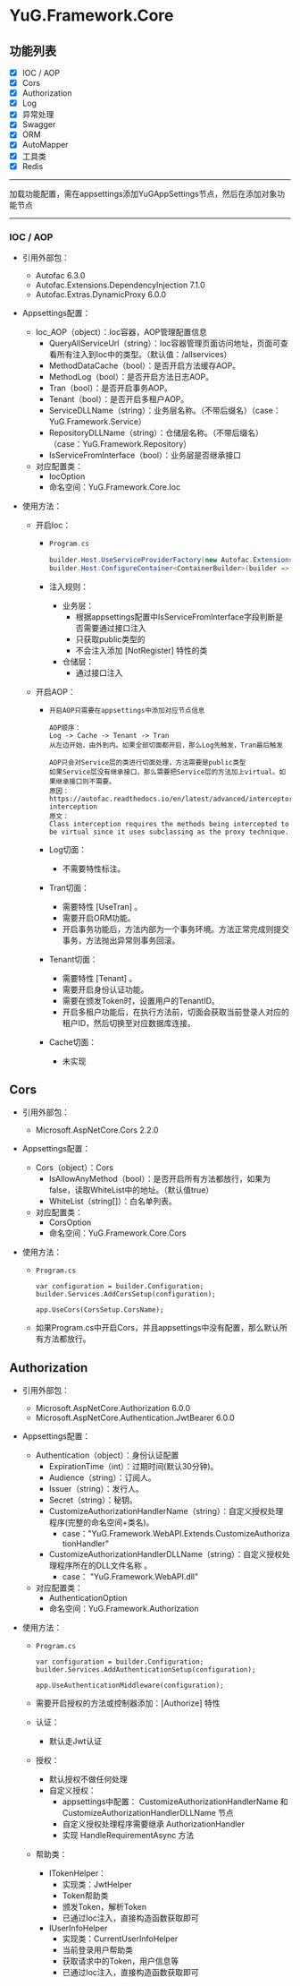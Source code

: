 # YuG.Framework.Core





## 功能列表

- [x] IOC / AOP
- [x] Cors
- [x] Authorization
- [x] Log
- [x] 异常处理
- [x] Swagger
- [x] ORM
- [x] AutoMapper
- [x] 工具类
- [x] Redis

------

加载功能配置，需在appsettings添加YuGAppSettings节点，然后在添加对象功能节点

------



### IOC / AOP

- 引用外部包：

  - Autofac	6.3.0
  - Autofac.Extensions.DependencyInjection    7.1.0
  - Autofac.Extras.DynamicProxy    6.0.0

- Appsettings配置：

  - Ioc_AOP（object）：Ioc容器，AOP管理配置信息
    - QueryAllServiceUrl（string）：Ioc容器管理页面访问地址，页面可查看所有注入到Ioc中的类型。（默认值：/allservices）
    - MethodDataCache（bool）：是否开启方法缓存AOP。
    - MethodLog（bool）：是否开启方法日志AOP。
    - Tran（bool）：是否开启事务AOP。
    - Tenant（bool）：是否开启多租户AOP。
    - ServiceDLLName（string）：业务层名称。（不带后缀名）（case：YuG.Framework.Service）
    - RepositoryDLLName（string）：仓储层名称。（不带后缀名）（case：YuG.Framework.Repository）
    - IsServiceFromInterface（bool）：业务层是否继承接口
  - 对应配置类：
    - IocOption
    - 命名空间：YuG.Framework.Core.Ioc

- 使用方法：

  - 开启Ioc：

    - ```c#
      Program.cs
      
      builder.Host.UseServiceProviderFactory(new Autofac.Extensions.DependencyInjection.AutofacServiceProviderFactory());
      builder.Host.ConfigureContainer<ContainerBuilder>(builder => builder.RegisterModule(new AutofacModuleRegister()));
      ```

    - 注入规则：

      - 业务层：
        - 根据appsettings配置中IsServiceFromInterface字段判断是否需要通过接口注入
        - 只获取public类型的
        - 不会注入添加 [NotRegister] 特性的类
      - 仓储层：
        - 通过接口注入

  - 开启AOP：

    - ```
      开启AOP只需要在appsettings中添加对应节点信息
      
      AOP顺序：
      Log -> Cache -> Tenant -> Tran
      从左边开始，由外到内。如果全部切面都开启，那么Log先触发，Tran最后触发
      
      AOP只会对Service层的类进行切面处理，方法需要是public类型
      如果Service层没有继承接口，那么需要把Service层的方法加上virtual。如果继承接口则不需要。
      原因：
      https://autofac.readthedocs.io/en/latest/advanced/interceptors.html#enabling-interception
      原文：
      Class interception requires the methods being intercepted to be virtual since it uses subclassing as the proxy technique.
      ```

    - Log切面：

      - 不需要特性标注。

    - Tran切面：

      - 需要特性 [UseTran] 。
      - 需要开启ORM功能。
      - 开启事务功能后，方法内部为一个事务环境。方法正常完成则提交事务，方法抛出异常则事务回滚。

    - Tenant切面：

      - 需要特性 [Tenant] 。
      - 需要开启身份认证功能。
      - 需要在颁发Token时，设置用户的TenantID。
      - 开启多租户功能后，在执行方法前，切面会获取当前登录人对应的租户ID，然后切换至对应数据库连接。

    - Cache切面：

      - 未实现

        

## Cors

- 引用外部包：

  - Microsoft.AspNetCore.Cors	2.2.0

- Appsettings配置：

  - Cors（object）：Cors
    - IsAllowAnyMethod（bool）：是否开启所有方法都放行，如果为false，读取WhiteList中的地址。（默认值true）
    - WhiteList（string[]）：白名单列表。
  - 对应配置类：
    - CorsOption
    - 命名空间：YuG.Framework.Core.Cors

- 使用方法：

  - ```
    Program.cs
    
    var configuration = builder.Configuration;
    builder.Services.AddCorsSetup(configuration);
    
    app.UseCors(CorsSetup.CorsName);
    ```

  - 如果Program.cs中开启Cors，并且appsettings中没有配置，那么默认所有方法都放行。



## Authorization 

- 引用外部包：

  - Microsoft.AspNetCore.Authorization	6.0.0
  - Microsoft.AspNetCore.Authentication.JwtBearer 6.0.0

- Appsettings配置：

  - Authentication（object）：身份认证配置
    - ExpirationTime（int）：过期时间(默认30分钟)。
    - Audience（string）：订阅人。
    - Issuer（string）：发行人。
    - Secret（string）：秘钥。
    - CustomizeAuthorizationHandlerName（string）：自定义授权处理程序(完整的命名空间+类名)。
      - case："YuG.Framework.WebAPI.Extends.CustomizeAuthorizationHandler"
    - CustomizeAuthorizationHandlerDLLName（string）：自定义授权处理程序所在的DLL文件名称 。
      - case： "YuG.Framework.WebAPI.dll"
  - 对应配置类：
    - AuthenticationOption
    - 命名空间：YuG.Framework.Authorization

- 使用方法：

  - ```
    Program.cs
    
    var configuration = builder.Configuration;
    builder.Services.AddAuthenticationSetup(configuration);
    
    app.UseAuthenticationMiddleware(configuration);
    ```

  - 需要开启授权的方法或控制器添加：[Authorize] 特性

  - 认证：

    - 默认走Jwt认证

  - 授权：

    - 默认授权不做任何处理
    - 自定义授权：
      - appsettings中配置： CustomizeAuthorizationHandlerName 和 CustomizeAuthorizationHandlerDLLName 节点
      - 自定义授权处理程序需要继承  AuthorizationHandler<IAuthorizationRequirement>
      - 实现 HandleRequirementAsync 方法

  - 帮助类：

    - ITokenHelper：
      - 实现类：JwtHelper
      - Token帮助类
      - 颁发Token，解析Token
      - 已通过Ioc注入，直接构造函数获取即可
    - IUserInfoHelper
      - 实现类：CurrentUserInfoHelper
      - 当前登录用户帮助类
      - 获取请求中的Token，用户信息等
      - 已通过Ioc注入，直接构造函数获取即可